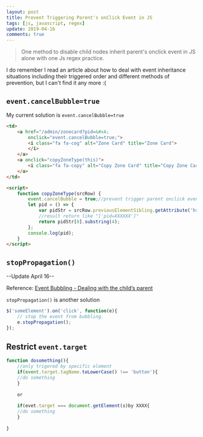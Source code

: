 ```yaml
---
layout: post
title: Prevent Triggering Parent's onClick Event in JS
tags: [js, javascript, regex]
update: 2019-04-16
comments: true
---
```

>One method to disable child nodes inherit parent's onclick event in JS alone with one Js regex practice.

I do remember I read an article about how to deal with event inheritance situations including their triggered order and different methods of prevention, but I can't find it any more :( 

## `event.cancelBubble=true`

My current solution is `event.cancelBubble=true`

```html
<td>
    <a href="/admin/zonecard?pid=&#xA;									16747ec3-bc3e-e911-a2c4-000d3a1c82b2&#xA;									&amp;contextname=10 Zone - USPS Based Mapping + Africa"
        onclick="event.cancelBubble=true;">
        <i class="fa fa-cog" alt="Zone Card" title="Zone Card">
        </i>
    </a>
    <a onclick="copyZoneType(this)">
        <i class="fa fa-copy" alt="Copy Zone Card" title="Copy Zone Card"></i>
    </a>
</td>

<script>
    function copyZoneType(srcRow) {
        event.cancelBubble = true;//prevent trigger parent onclick event in the meantime
        let pid = () => {
            var pidStr = srcRow.previousElementSibling.getAttribute('href').replace(/\s/g, '').match(/pid=[A-Za-z0-9-]*/g);
            //result return like "['pid=XXXXXX']"
            return pidStr[0].substring(4);
        };
        console.log(pid);
    }
</script>
```

## `stopPropagation()`
--Update April 16--

Reference: [Event Bubbling - Dealing with the child’s parent](https://kamranahmed.info/blog/2014/08/18/event-bubbling-and-how-can-it-be-prevented/)

`stopPropagation()` is another solution

```javascript
$('someElement').on('click', function(e){
    // stop the event from bubbling.
    e.stopPropagation();
});
```
## Restrict `event.target`

```javascript
function dosomething(){
    //only trigered by specific element
    if(event.target.tagName.toLowerCase() !== 'button'){
    //do something
    }
    
    or 
    
    if(evet.target === document.getElement(s)by XXXX{
    //do something
    }
    
}
```
